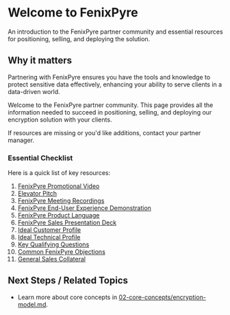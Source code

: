 # Welcome to FenixPyre

An introduction to the FenixPyre partner community and essential resources for positioning, selling, and deploying the solution.


## Why it matters
Partnering with FenixPyre ensures you have the tools and knowledge to protect sensitive data effectively, enhancing your ability to serve clients in a data-driven world.

Welcome to the FenixPyre partner community. This page provides all the information needed to succeed in positioning, selling, and deploying our encryption solution with your clients.

If resources are missing or you'd like additions, contact your partner manager.

### Essential Checklist
Here is a quick list of key resources:

1. [FenixPyre Promotional Video](/01-overview/what-we-do)
2. [Elevator Pitch](/01-overview/what-we-do)
3. [FenixPyre Meeting Recordings](/01-overview/what-we-do)
4. [FenixPyre End-User Experience Demonstration](/06-recipient-guide/shared-links)
5. [FenixPyre Product Language](/02-core-concepts/encryption-model)
6. [FenixPyre Sales Presentation Deck](/08-use-cases/sales-and-marketing)
7. [Ideal Customer Profile](/08-use-cases/ideal-profiles)
8. [Ideal Technical Profile](/03-setup-&-installation/prerequisites)
9. [Key Qualifying Questions](/08-use-cases/qualifying-questions)
10. [Common FenixPyre Objections](/09-troubleshooting-&-faq/common-issues)
11. [General Sales Collateral](/08-use-cases/sales-and-marketing)

## Next Steps / Related Topics
- Learn more about core concepts in [02-core-concepts/encryption-model.md](/02-core-concepts/encryption-model).
